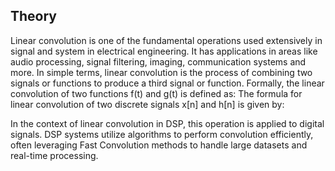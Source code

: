 ## Theory
Linear convolution is one of the fundamental operations used extensively in signal and system in electrical engineering. It has applications in areas like audio processing, signal filtering, imaging, communication systems and more. In simple terms, linear convolution is the process of combining two signals or functions to produce a third signal or function. 
Formally, the linear convolution of two functions f(t) and g(t) is defined as: 
The formula for linear convolution of two discrete signals x[n] and h[n] is given by:

 

In the context of linear convolution in DSP, this operation is applied to digital signals. DSP systems utilize algorithms to perform convolution efficiently, often leveraging Fast Convolution methods to handle large datasets and real-time processing.

